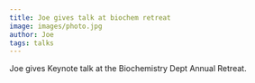 ```yaml
---
title: Joe gives talk at biochem retreat
image: images/photo.jpg
author: Joe
tags: talks
---
```


Joe gives Keynote talk at the Biochemistry Dept Annual Retreat.